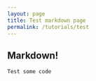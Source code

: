 ```yaml
---
layout: page
title: Test markdown page
permalink: /tutorials/test
---
```


## Markdown!

```
Test some code
```

